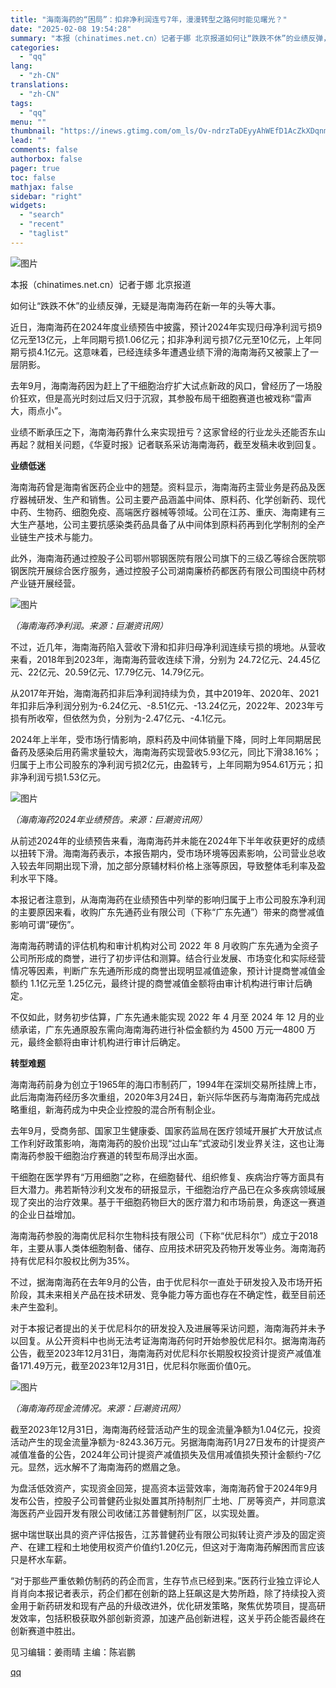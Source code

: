 ```yaml
---
title: "海南海药的“困局”：扣非净利润连亏7年，漫漫转型之路何时能见曙光？"
date: "2025-02-08 19:54:28"
summary: "本报（chinatimes.net.cn）记者于娜 北京报道如何让“跌跌不休”的业绩反弹，无疑是海南..."
categories:
  - "qq"
lang:
  - "zh-CN"
translations:
  - "zh-CN"
tags:
  - "qq"
menu: ""
thumbnail: "https://inews.gtimg.com/om_ls/Ov-ndrzTaDEyyAhWEfD1AcZkXDqnmi2Y4pveSTk8MV9tAAA_640360/0"
lead: ""
comments: false
authorbox: false
pager: true
toc: false
mathjax: false
sidebar: "right"
widgets:
  - "search"
  - "recent"
  - "taglist"
---
```


![图片](https://inews.gtimg.com/om_bt/OS6TSorksljoLLNwXrVgZMf2T5h26trvX9t-QVtW8zsyQAA/641)

本报（chinatimes.net.cn）记者于娜 北京报道  


如何让“跌跌不休”的业绩反弹，无疑是海南海药在新一年的头等大事。

近日，海南海药在2024年度业绩预告中披露，预计2024年实现归母净利润亏损9亿元至13亿元，上年同期亏损1.06亿元；扣非净利润亏损7亿元至10亿元，上年同期亏损4.1亿元。这意味着，已经连续多年遭遇业绩下滑的海南海药又被蒙上了一层阴影。

去年9月，海南海药因为赶上了干细胞治疗扩大试点新政的风口，曾经历了一场股价狂欢，但是高光时刻过后又归于沉寂，其参股布局干细胞赛道也被戏称“雷声大，雨点小”。

业绩不断承压之下，海南海药靠什么来实现扭亏？这家曾经的行业龙头还能否东山再起？就相关问题，《华夏时报》记者联系采访海南海药，截至发稿未收到回复。

**业绩低迷**

海南海药曾是海南省医药企业中的翘楚。资料显示，海南海药主营业务是药品及医疗器械研发、生产和销售。公司主要产品涵盖中间体、原料药、化学创新药、现代中药、生物药、细胞免疫、高端医疗器械等领域。公司在江苏、重庆、海南建有三大生产基地，公司主要抗感染类药品具备了从中间体到原料药再到化学制剂的全产业链生产技术与能力。

此外，海南海药通过控股子公司鄂州鄂钢医院有限公司旗下的三级乙等综合医院鄂钢医院开展综合医疗服务，通过控股子公司湖南廉桥药都医药有限公司围绕中药材产业链开展经营。

![图片](https://inews.gtimg.com/om_bt/OB9xvz040TV4AbrUp_nrwslj6l4PpMaYqxG28kONNiO0kAA/641)

*（海南海药净利润。来源：巨潮资讯网）*

不过，近几年，海南海药陷入营收下滑和扣非归母净利润连续亏损的境地。从营收来看，2018年到2023年，海南海药营收连续下滑，分别为 24.72亿元、24.45亿元、22亿元、20.59亿元、17.79亿元、14.79亿元。

从2017年开始，海南海药扣非后净利润持续为负，其中2019年、2020年、2021年扣非后净利润分别为-6.24亿元、-8.51亿元、-13.24亿元，2022年、2023年亏损有所收窄，但依然为负，分别为-2.47亿元、-4.1亿元。

2024年上半年，受市场行情影响，原料药及中间体销量下降，同时上年同期居民备药及感染后用药需求量较大，海南海药实现营收5.93亿元，同比下滑38.16%；归属于上市公司股东的净利润亏损2亿元，由盈转亏，上年同期为954.61万元；扣非净利润亏损1.53亿元。

![图片](https://inews.gtimg.com/om_bt/OizbDq9f9a1M-wr-D8lss19E2bUv76TEVLI2xmkrC5XVcAA/641)

*（海南海药2024年业绩预告。来源：巨潮资讯网）*

从前述2024年的业绩预告来看，海南海药并未能在2024年下半年收获更好的成绩以扭转下滑。海南海药表示，本报告期内，受市场环境等因素影响，公司营业总收入较去年同期出现下滑，加之部分原辅材料价格上涨等原因，导致整体毛利率及盈利水平下降。

本报记者注意到，从海南海药在业绩预告中列举的影响归属于上市公司股东净利润的主要原因来看，收购广东先通药业有限公司（下称“广东先通”）带来的商誉减值影响可谓“硬伤”。

海南海药聘请的评估机构和审计机构对公司 2022 年 8 月收购广东先通为全资子公司所形成的商誉，进行了初步评估和测算。结合行业发展、市场变化和实际经营情况等因素，判断广东先通所形成的商誉出现明显减值迹象，预计计提商誉减值金额约 1.1亿元至 1.25亿元，最终计提的商誉减值金额将由审计机构进行审计后确定。

不仅如此，财务初步估算，广东先通未能实现 2022 年 4 月至 2024 年 12 月的业绩承诺，广东先通原股东需向海南海药进行补偿金额约为 4500 万元—4800 万元，最终金额将由审计机构进行审计后确定。

**转型难题**

海南海药前身为创立于1965年的海口市制药厂，1994年在深圳交易所挂牌上市，此后海南海药经历多次重组，2020年3月24日，新兴际华医药与海南海药完成战略重组，新海药成为中央企业控股的混合所有制企业。

去年9月，受商务部、国家卫生健康委、国家药监局在医疗领域开展扩大开放试点工作利好政策影响，海南海药的股价出现“过山车”式波动引发业界关注，这也让海南海药参股干细胞治疗赛道的转型布局浮出水面。

干细胞在医学界有“万用细胞”之称，在细胞替代、组织修复、疾病治疗等方面具有巨大潜力。弗若斯特沙利文发布的研报显示，干细胞治疗产品已在众多疾病领域展现了突出的治疗效果。基于干细胞药物巨大的医疗潜力和市场前景，角逐这一赛道的企业日益增加。

海南海药参股的海南优尼科尔生物科技有限公司（下称“优尼科尔”）成立于2018年，主要从事人类体细胞制备、储存、应用技术研究及药物开发等业务。海南海药持有优尼科尔股权比例为35%。

不过，据海南海药在去年9月的公告，由于优尼科尔一直处于研发投入及市场开拓阶段，其未来相关产品在技术研发、竞争能力等方面也存在不确定性，截至目前还未产生盈利。

对于本报记者提出的关于优尼科尔的研发投入及进展等采访问题，海南海药并未予以回复。从公开资料中也尚无法考证海南海药何时开始参股优尼科尔。据海南海药公告，截至2023年12月31日，海南海药对优尼科尔长期股权投资计提资产减值准备171.49万元，截至2023年12月31日，优尼科尔账面价值0元。

![图片](https://inews.gtimg.com/om_bt/OlGb0tpovPFQ0U1Ev71AD1YwCsWEE41kjIkOZT1ZGIPAUAA/641)

*（海南海药现金流情况。来源：巨潮资讯网）*

截至2023年12月31日，海南海药经营活动产生的现金流量净额为1.04亿元，投资活动产生的现金流量净额为-8243.36万元。另据海南海药1月27日发布的计提资产减值准备的公告，2024年公司计提资产减值损失及信用减值损失预计金额约-7亿元。显然，远水解不了海南海药的燃眉之急。

为盘活低效资产，实现资金回笼，提高资本运营效率，海南海药曾于2024年9月发布公告，控股子公司普健药业拟处置其所持制剂厂土地、厂房等资产，并同意滨海医药产业园开发有限公司收储江苏普健制剂厂区，以实现处置。

据中瑞世联出具的资产评估报告，江苏普健药业有限公司拟转让资产涉及的固定资产、在建工程和土地使用权资产价值约1.20亿元，但这对于海南海药解困而言应该只是杯水车薪。

“对于那些严重依赖仿制药的药企而言，生存节点已经到来。”医药行业独立评论人肖肖向本报记者表示，药企们都在创新的路上狂飙这是大势所趋，除了持续投入资金用于新药研发和现有产品的升级改进外，优化研发策略，聚焦优势项目，提高研发效率，包括积极获取外部创新资源，加速产品创新进程，这关乎药企能否最终在创新赛道中胜出。

见习编辑：姜雨晴 主编：陈岩鹏

[qq](https://new.qq.com/rain/a/20250208A07URP00)
